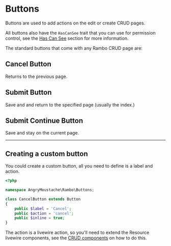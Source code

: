 # Buttons

Buttons are used to add actions on the edit or create CRUD pages.

All buttons also have the `HasCanSee` trait that you can use for permission control, see the [Has Can See](/{{route}}/{{version}}/digging-deeper/has-can-see) section for more information.

The standard buttons that come with any Rambo CRUD page are:

## Cancel Button

Returns to the previous page.

## Submit Button

Save and and return to the specified page (usually the index.)

## Submit Continue Button

Save and stay on the current page.

---

## Creating a custom button

You could create a custom button, all you need to define is a label and action.

```php
<?php

namespace AngryMoustache\Rambo\Buttons;

class CancelButton extends Button
{
    public $label = 'Cancel';
    public $action = 'cancel';
    public $inline = true;
}
```

The action is a livewire action, so you'll need to extend the Resource livewire components, see the [CRUD components](/{{route}}/{{version}}/crud/components) on how to do this.
